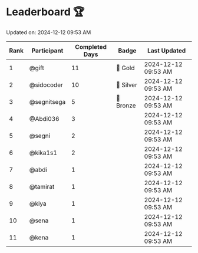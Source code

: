 # Leaderboard 🏆

Updated on: 2024-12-12 09:53 AM

| Rank | Participant       | Completed Days | Badge      | Last Updated         |
|------|-------------------|----------------|------------|----------------------|
| 1    | @gift             | 11             | 🏅 Gold     | 2024-12-12 09:53 AM |
| 2    | @sidocoder        | 10             | 🥈 Silver   | 2024-12-12 09:53 AM |
| 3    | @segnitsega       | 5              | 🥉 Bronze   | 2024-12-12 09:53 AM |
| 4    | @Abdi036          | 3              |            | 2024-12-12 09:53 AM |
| 5    | @segni            | 2              |            | 2024-12-12 09:53 AM |
| 6    | @kika1s1          | 2              |            | 2024-12-12 09:53 AM |
| 7    | @abdi             | 1              |            | 2024-12-12 09:53 AM |
| 8    | @tamirat          | 1              |            | 2024-12-12 09:53 AM |
| 9    | @kiya             | 1              |            | 2024-12-12 09:53 AM |
| 10   | @sena             | 1              |            | 2024-12-12 09:53 AM |
| 11   | @kena             | 1              |            | 2024-12-12 09:53 AM |
